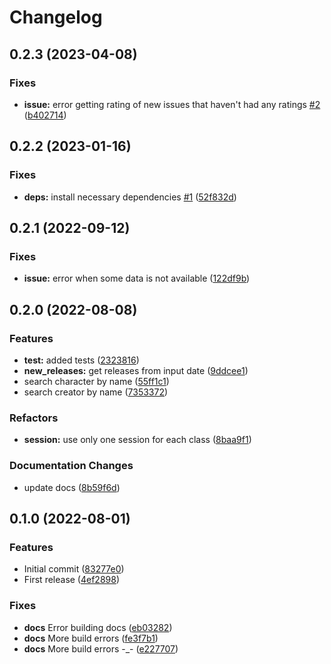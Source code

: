 # Changelog

## 0.2.3 (2023-04-08)

### Fixes

- **issue:** error getting rating of new issues that haven't had any ratings [#2](https://github.com/pruizlezcano/comicgeeks/issues/2) ([b402714](https://github.com/pruizlezcano/comicgeeks/commit/b40271400e877e792b1be9a2a458e6f5a9eb2eba))

## 0.2.2 (2023-01-16)

### Fixes

- **deps:** install necessary dependencies [#1](https://github.com/pruizlezcano/comicgeeks/issues/1) ([52f832d](https://github.com/pruizlezcano/comicgeeks/commit/52f832dd9f36ddf167e0efd916c44320c80444ba))

## 0.2.1 (2022-09-12)

### Fixes

- **issue:** error when some data is not available ([122df9b](https://github.com/pruizlezcano/comicgeeks/commit/122df9b23b5b8e34243dc20ed106b39c08d618f7))

## 0.2.0 (2022-08-08)

### Features

- **test:** added tests ([2323816](https://github.com/pruizlezcano/comicgeeks/commit/23238164e778de6e786f127974a6fe7db2d18ec5))
- **new_releases:** get releases from input date ([9ddcee1](https://github.com/pruizlezcano/comicgeeks/commit/9ddcee195154b9fbb9c8be4e787e26ba4c814318))
- search character by name ([55ff1c1](https://github.com/pruizlezcano/comicgeeks/commit/55ff1c17c5a93463988eaf1d949a410e89fc2f7e))
- search creator by name ([7353372](https://github.com/pruizlezcano/comicgeeks/commit/735337234ec9c8a865f4970cd0d68d9344438d9f))

### Refactors

- **session:** use only one session for each class ([8baa9f1](https://github.com/pruizlezcano/comicgeeks/commit/8baa9f1f8c71a46351226ce81c796bf5cb634308))

### Documentation Changes

- update docs ([8b59f6d](https://github.com/pruizlezcano/comicgeeks/commit/8b59f6d5989b160146564247aa6cbfc4410d9bf2))

## 0.1.0 (2022-08-01)

### Features

- Initial commit ([83277e0](https://github.com/pruizlezcano/comicgeeks/commit/83277e07bd17b4bd68684302cf6908759300f142))
- First release ([4ef2898](https://github.com/pruizlezcano/comicgeeks/commit/4ef28988ec751ad58187174eeb948539c3bfc6f6))

### Fixes

- **docs** Error building docs ([eb03282](https://github.com/pruizlezcano/comicgeeks/commit/eb03282f15c5684720fed27626cbff23f818455c))
- **docs** More build errors ([fe3f7b1](https://github.com/pruizlezcano/comicgeeks/commit/fe3f7b146c8ba5d098a8ed583511e6c833d55a01))
- **docs** More build errors -\_- ([e227707](https://github.com/pruizlezcano/comicgeeks/commit/e2277079e7e0d56ef4963788dc42d0f176a85671))
